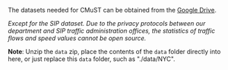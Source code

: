 The datasets needed for CMuST can be obtained from the [Google Drive](https://drive.google.com/drive/folders/14A7UWNC_qynq1JZi8YJia2jvdPv3p0M5?usp=drive_link).

*Except for the SIP dataset. Due to the privacy protocols between our department and SIP traffic administration offices, the statistics of traffic flows and speed values cannot be open source.*

**Note**: Unzip the `data` zip, place the contents of the `data` folder directly into here, or just replace this `data` folder, such as "./data/NYC".
